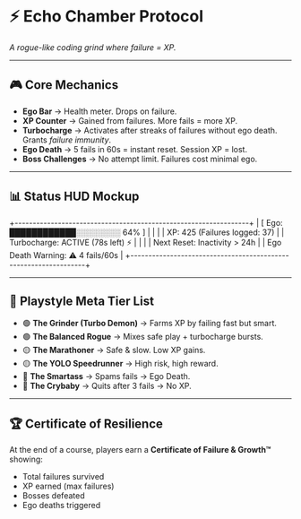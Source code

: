 # ⚡ Echo Chamber Protocol  
*A rogue-like coding grind where failure = XP.*  

---

## 🎮 Core Mechanics  
- **Ego Bar** → Health meter. Drops on failure.  
- **XP Counter** → Gained from failures. More fails = more XP.  
- **Turbocharge** → Activates after streaks of failures without ego death. Grants *failure immunity*.  
- **Ego Death** → 5 fails in 60s = instant reset. Session XP = lost.  
- **Boss Challenges** → No attempt limit. Failures cost minimal ego.  

---

## 📊 Status HUD Mockup  

+-----------------------------------------------------------------+
|  [ Ego: ████████████░░░░░░░░ 64% ]  |
|                                                                                 |
|  XP:  425 (Failures logged: 37)                           |
|  Turbocharge: ACTIVE (78s left) ⚡                   |
|                                                                                 |
|  Next Reset: Inactivity > 24h                              |
|  Ego Death Warning: ⚠ 4 fails/60s                   |
+-----------------------------------------------------------------+


---

## 🧩 Playstyle Meta Tier List  

- 🟢 **The Grinder (Turbo Demon)** → Farms XP by failing fast but smart.  
- 🟢 **The Balanced Rogue** → Mixes safe play + turbocharge bursts.  
- 🟡 **The Marathoner** → Safe & slow. Low XP gains.  
- 🟡 **The YOLO Speedrunner** → High risk, high reward.  
- 🔴 **The Smartass** → Spams fails → Ego Death.  
- 🔴 **The Crybaby** → Quits after 3 fails → No XP.  

---

## 🏆 Certificate of Resilience  
At the end of a course, players earn a **Certificate of Failure & Growth™** showing:  
- Total failures survived  
- XP earned (max failures)  
- Bosses defeated  
- Ego deaths triggered  
